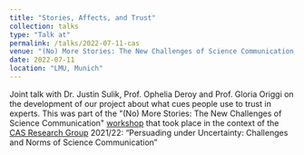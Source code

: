 ```yaml
---
title: "Stories, Affects, and Trust"
collection: talks
type: "Talk at"
permalink: /talks/2022-07-11-cas
venue: "(No) More Stories: The New Challenges of Science Communication, Workshop"
date: 2022-07-11
location: "LMU, Munich"
---
```


Joint talk with Dr. Justin Sulik, Prof. Ophelia Deroy and Prof. Gloria Origgi on the development of our project about what cues people use to trust in experts. This was part of the "(No) More Stories: The New Challenges of Science Communication" [workshop](https://www.cas.uni-muenchen.de/veranstaltungen/tagungen_ss22/ws_deroy/program_rg_deroy.pdf) that took place in the context of the [CAS Research Group](https://www.en.cas.uni-muenchen.de/research_groups/current_rg/rg_deroy/index.html) 2021/22:
“Persuading under Uncertainty: Challenges and Norms of Science Communication”
